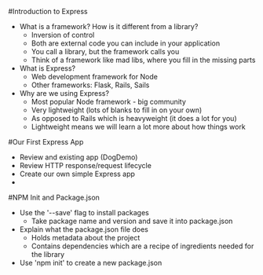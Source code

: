 #Introduction to Express

* What is a framework? How is it different from a library?
    * Inversion of control
    * Both are external code you can include in your application
    * You call a library, but the framework calls you
    * Think of a framework like mad libs, where you fill in the missing parts
* What is Express?
    * Web development framework for Node
    * Other frameworks: Flask, Rails, Sails
* Why are we using Express?
    * Most popular Node framework - big community
    * Very lightweight (lots of blanks to fill in on your own)
    * As opposed to Rails which is heavyweight (it does a lot for you)
    * Lightweight means we will learn a lot more about how things work

#Our First Express App

* Review and existing app (DogDemo)
* Review HTTP response/request lifecycle
* Create our own simple Express app
* 


#NPM Init and Package.json
* Use the '--save' flag to install packages
    * Take package name and version and save it into package.json
* Explain what the package.json file does
    * Holds metadata about the project
    * Contains dependencies which are a recipe of ingredients needed for the library
* Use 'npm init' to create a new package.json